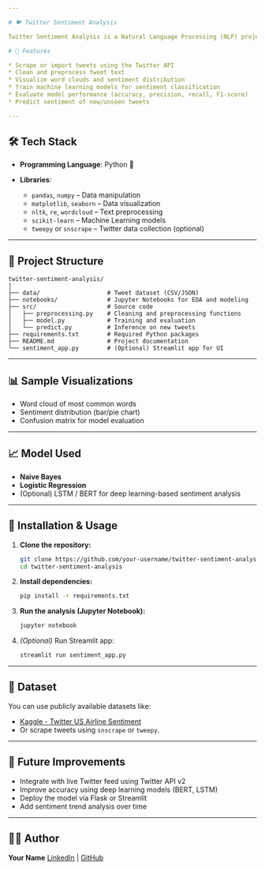 ```yaml
---

# 🐦 Twitter Sentiment Analysis

Twitter Sentiment Analysis is a Natural Language Processing (NLP) project that classifies tweets into **Positive**, **Negative**, or **Neutral** sentiments. This project aims to gain insights from public opinions on social media using machine learning techniques.

# 🚀 Features

* Scrape or import tweets using the Twitter API
* Clean and preprocess tweet text
* Visualize word clouds and sentiment distribution
* Train machine learning models for sentiment classification
* Evaluate model performance (accuracy, precision, recall, F1-score)
* Predict sentiment of new/unseen tweets

---
```


## 🛠️ Tech Stack

* **Programming Language**: Python 🐍
* **Libraries**:

  * `pandas`, `numpy` – Data manipulation
  * `matplotlib`, `seaborn` – Data visualization
  * `nltk`, `re`, `wordcloud` – Text preprocessing
  * `scikit-learn` – Machine Learning models
  * `tweepy` or `snscrape` – Twitter data collection (optional)

---

## 📂 Project Structure

```
twitter-sentiment-analysis/
│
├── data/                   # Tweet dataset (CSV/JSON)
├── notebooks/              # Jupyter Notebooks for EDA and modeling
├── src/                    # Source code
│   ├── preprocessing.py    # Cleaning and preprocessing functions
│   ├── model.py            # Training and evaluation
│   └── predict.py          # Inference on new tweets
├── requirements.txt        # Required Python packages
├── README.md               # Project documentation
└── sentiment_app.py        # (Optional) Streamlit app for UI
```

---

## 📊 Sample Visualizations

* Word cloud of most common words
* Sentiment distribution (bar/pie chart)
* Confusion matrix for model evaluation

---

## 📈 Model Used

* **Naive Bayes**
* **Logistic Regression**
* (Optional) LSTM / BERT for deep learning-based sentiment analysis

---

## 🔧 Installation & Usage

1. **Clone the repository:**

   ```bash
   git clone https://github.com/your-username/twitter-sentiment-analysis.git
   cd twitter-sentiment-analysis
   ```

2. **Install dependencies:**

   ```bash
   pip install -r requirements.txt
   ```

3. **Run the analysis (Jupyter Notebook):**

   ```bash
   jupyter notebook
   ```

4. *(Optional)* Run Streamlit app:

   ```bash
   streamlit run sentiment_app.py
   ```

---

## 📄 Dataset

You can use publicly available datasets like:

* [Kaggle - Twitter US Airline Sentiment](https://www.kaggle.com/datasets/crowdflower/twitter-airline-sentiment)
* Or scrape tweets using `snscrape` or `tweepy`.

---

## 📌 Future Improvements

* Integrate with live Twitter feed using Twitter API v2
* Improve accuracy using deep learning models (BERT, LSTM)
* Deploy the model via Flask or Streamlit
* Add sentiment trend analysis over time

---

## 🧑‍💻 Author

**Your Name**
[LinkedIn](https://linkedin.com/in/prathamshambharkar) | [GitHub](https://github.com/pratham1926)


 
